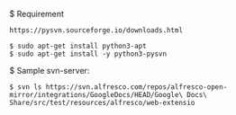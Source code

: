 $ Requirement

	https://pysvn.sourceforge.io/downloads.html

	$ sudo apt-get install python3-apt
	$ sudo apt-get install -y python3-pysvn

$ Sample svn-server:

	$ svn ls https://svn.alfresco.com/repos/alfresco-open-mirror/integrations/GoogleDocs/HEAD/Google\ Docs\ Share/src/test/resources/alfresco/web-extensio
